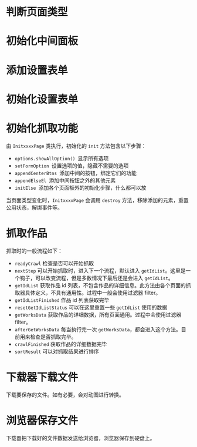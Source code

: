 # 判断页面类型

# 初始化中间面板

# 添加设置表单

# 初始化设置表单

# 初始化抓取功能

由 `InitxxxxPage` 类执行，初始化的 `init` 方法包含以下步骤：

- `options.showAllOption() `显示所有选项
- `setFormOption `设置选项的值，隐藏不需要的选项
- `appendCenterBtns `添加中间的按钮，绑定它们的功能
- `appendElseEl `添加中间按钮之外的其他元素
- `initElse `添加各个页面额外的初始化步骤，什么都可以放

当页面类型变化时，`InitxxxxPage` 会调用 `destroy` 方法，移除添加的元素，重置公用状态，解绑事件等。

# 抓取作品

抓取时的一般流程如下：

- `readyCrawl`  检查是否可以开始抓取
- `nextStep` 可以开始抓取时，进入下一个流程，默认进入 `getIdList`。这里是一个钩子，可以改变流程，但是多数情况下最后还是会进入 `getIdList`。
- `getIdList` 获取作品 id 列表，不包含作品的详细信息。此方法由各个页面的抓取器具体定义，不具有通用性。过程中一般会使用过滤器 filter。
- `getIdListFinished` 作品 id 列表获取完毕
- `resetGetIdListStatus` 可以在这里重置一些 `getIdList` 使用的数据
- `getWorksData` 获取作品的详细数据，所有页面通用。过程中会使用过滤器 filter。
- `afterGetWorksData` 每当执行完一次 `getWorksData`，都会进入这个方法。目前用来检查是否抓取完毕。
- `crawlFinished` 获取作品的详细数据完毕
- `sortResult` 可以对抓取结果进行排序

# 下载器下载文件

下载要保存的文件。如有必要，会对动图进行转换。

# 浏览器保存文件

下载器把下载好的文件数据发送给浏览器，浏览器保存到硬盘上。
